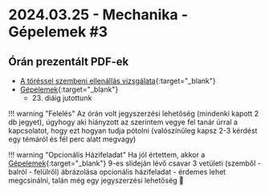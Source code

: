 # 2024.03.25 - Mechanika - Gépelemek #3

## Órán prezentált PDF-ek

* [A töréssel szembeni ellenállás vizsgálata](../assets/presentations/20240325/tores.pdf){:target="_blank"}
* [Gépelemek](../assets/presentations/20240325/gepelemek.pdf){:target="_blank"}
    * 23\. diáig jutottunk

!!! warning "Felelés"
    Az órán volt jegyszerzési lehetőség (mindenki kapott 2 db jegyet), úgyhogy aki hiányzott az szerintem vegye fel tanár úrral a kapcsolatot, hogy ezt hogyan tudja pótolni (valószínűleg kapsz 2-3 kérdést egy témáról és fél perc alatt megvagy)

!!! warning "Opcionális Házifeladat"
    Ha jól értettem, akkor a [Gépelemek](../assets/presentations/20240325/gepelemek.pdf){:target="_blank"} 9-es slideján lévő csavar 3 vetületi (szemből - balról - felülről) ábrázolása opcionális házifeladat - érdemes lehet megcsinálni, talán még egy jegyszerzési lehetőség :pray:
